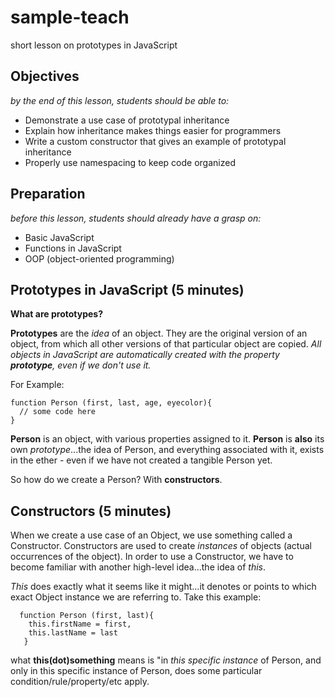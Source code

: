 # sample-teach
short lesson on prototypes in JavaScript

## Objectives
*by the end of this lesson, students should be able to:*
- Demonstrate a use case of prototypal inheritance
- Explain how inheritance makes things easier for programmers
- Write a custom constructor that gives an example of prototypal inheritance
- Properly use namespacing to keep code organized

## Preparation 
*before this lesson, students should already have a grasp on:*
- Basic JavaScript
- Functions in JavaScript
- OOP (object-oriented programming)

## Prototypes in JavaScript (5 minutes)

**What are prototypes?**

**Prototypes** are the *idea* of an object.  They are the original version of an object, from which all other versions of that particular object are copied.  *All objects in JavaScript are automatically created with the property **prototype**, even if we don't use it.*
  
  For Example:
  ``` 
  function Person (first, last, age, eyecolor){
    // some code here
  }
  ```
**Person** is an object, with various properties assigned to it.  **Person** is **also** its own *prototype*...the idea of Person, and everything associated with it, exists in the ether - even if we have not created a tangible Person yet.

So how do we create a Person?  With **constructors**.

## Constructors (5 minutes)

When we create a use case of an Object, we use something called a Constructor.  Constructors are used to create *instances* of objects (actual occurrences of the object).  In order to use a Constructor, we have to become familiar with another high-level idea...the idea of *this*.

*This* does exactly what it seems like it might...it denotes or points to which exact Object instance we are referring to.
Take this example:
```
  function Person (first, last){
    this.firstName = first,
    this.lastName = last
   }
 ```
 what **this(dot)something** means is "in *this specific instance* of Person, and only in this specific instance of Person, does some particular condition/rule/property/etc apply.
